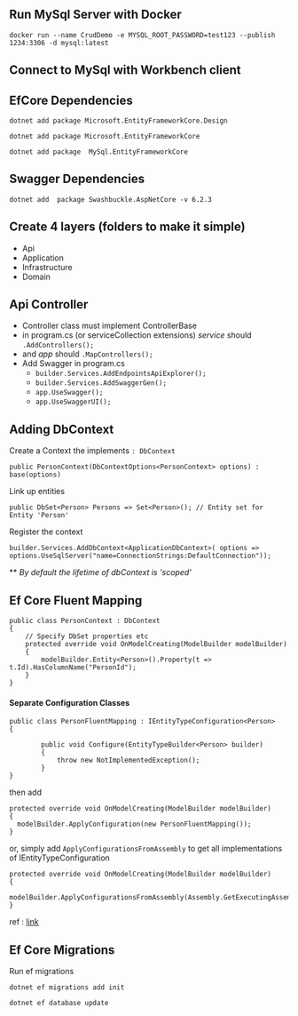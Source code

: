<h2>Run MySql Server with Docker</h2>

`docker run --name CrudDemo -e MYSQL_ROOT_PASSWORD=test123 --publish 1234:3306 -d mysql:latest`

<h2>Connect to MySql with Workbench client</h2>

<h2>EfCore Dependencies</h2>

``dotnet add package Microsoft.EntityFrameworkCore.Design``

``dotnet add package Microsoft.EntityFrameworkCore``

``dotnet add package  MySql.EntityFrameworkCore``

<h2>Swagger Dependencies</h2>

`dotnet add  package Swashbuckle.AspNetCore -v 6.2.3`

<h2>Create 4 layers (folders to make it simple)</h2>

- Api
- Application
- Infrastructure
- Domain

<h2>Api Controller</h2>

- Controller class must implement ControllerBase
- in program.cs (or serviceCollection extensions) *service* should `.AddControllers();`
- and *app* should `.MapControllers();`
- Add Swagger in program.cs 
    - `builder.Services.AddEndpointsApiExplorer();` 
    - `builder.Services.AddSwaggerGen();`
    - `app.UseSwagger();`
    - `app.UseSwaggerUI();`

<h2>Adding DbContext</h2>

Create a Context the implements `: DbContext`

`public PersonContext(DbContextOptions<PersonContext> options) : base(options)`

Link up entities

`public DbSet<Person> Persons => Set<Person>(); // Entity set for Entity 'Person'`

Register the context

``
builder.Services.AddDbContext<ApplicationDbContext>(
options => options.UseSqlServer("name=ConnectionStrings:DefaultConnection"));
``

** *By default the lifetime of dbContext is 'scoped'*


<h2>Ef Core Fluent Mapping</h2>

```
public class PersonContext : DbContext
{
    // Specify DbSet properties etc
    protected override void OnModelCreating(ModelBuilder modelBuilder)
    {
        modelBuilder.Entity<Person>().Property(t => t.Id).HasColumnName("PersonId");
    }
}
```

#### Separate Configuration Classes

```
public class PersonFluentMapping : IEntityTypeConfiguration<Person>
{

        public void Configure(EntityTypeBuilder<Person> builder)
        {
            throw new NotImplementedException();
        }
}
```

then add
```
protected override void OnModelCreating(ModelBuilder modelBuilder)
{
  modelBuilder.ApplyConfiguration(new PersonFluentMapping());
}
```

or, simply add `ApplyConfigurationsFromAssembly` to get all implementations of IEntityTypeConfiguration

```
protected override void OnModelCreating(ModelBuilder modelBuilder)
{
  modelBuilder.ApplyConfigurationsFromAssembly(Assembly.GetExecutingAssembly());
}
```

ref : [link](https://www.learnentityframeworkcore.com/configuration/fluent-api)


<h2>Ef Core Migrations</h2>

Run ef migrations

`dotnet ef migrations add init`

`dotnet ef database update`